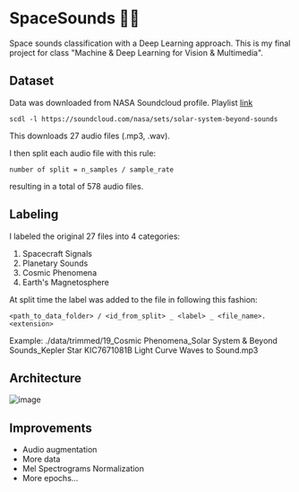 # SpaceSounds 🎵👾
Space sounds classification with a Deep Learning approach. This is my final project for class "Machine & Deep Learning for Vision & Multimedia".

## Dataset

Data was downloaded from NASA Soundcloud profile. 
Playlist [link](https://soundcloud.com/nasa/sets/solar-system-beyond-sounds)

`scdl -l https://soundcloud.com/nasa/sets/solar-system-beyond-sounds`

This downloads 27 audio files (.mp3, .wav).

I then split each audio file with this rule: 

`number of split = n_samples / sample_rate`

resulting in a total of 578 audio files.

## Labeling

I labeled the original 27 files into 4 categories:
1. Spacecraft Signals
2. Planetary Sounds
3. Cosmic Phenomena
4. Earth's Magnetosphere

At split time the label was added to the file in following this fashion:

`<path_to_data_folder> / <id_from_split> _ <label> _ <file_name>.<extension>`

Example: ./data/trimmed/19_Cosmic Phenomena_Solar System & Beyond Sounds_Kepler Star KIC7671081B Light Curve Waves to Sound.mp3

## Architecture
![image](https://github.com/enaikey00/SpaceSounds/assets/64537810/81c58ad4-c56a-434d-9560-2b156b7c663e)

 ## Improvements
 * Audio augmentation
 * More data
 * Mel Spectrograms Normalization
 * More epochs...
